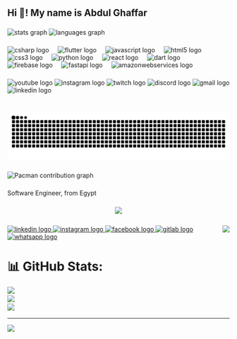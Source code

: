 <h2 align="left">Hi 👋! My name is Abdul Ghaffar</h2>

###

<div align="left">
  <img src="https://github-readme-stats.vercel.app/api?username=Abdelghfarsalah&hide_title=false&hide_rank=false&show_icons=true&include_all_commits=true&count_private=true&disable_animations=false&theme=dracula&locale=en&hide_border=false" height="150" alt="stats graph"  />
  <img src="https://github-readme-stats.vercel.app/api/top-langs?username=Abdelghfarsalah&locale=en&hide_title=false&layout=compact&card_width=320&langs_count=5&theme=dracula&hide_border=false" height="150" alt="languages graph"  />
</div>

###

<div align="left">
  <img src="https://cdn.jsdelivr.net/gh/devicons/devicon/icons/csharp/csharp-original.svg" height="50" alt="csharp logo"  />
  <img width="12" />
  <img src="https://cdn.jsdelivr.net/gh/devicons/devicon/icons/flutter/flutter-original.svg" height="50" alt="flutter logo"  />
  <img width="12" />
  <img src="https://cdn.jsdelivr.net/gh/devicons/devicon/icons/javascript/javascript-original.svg" height="50" alt="javascript logo"  />
  <img width="12" />
  <img src="https://cdn.jsdelivr.net/gh/devicons/devicon/icons/html5/html5-original.svg" height="50" alt="html5 logo"  />
  <img width="12" />
  <img src="https://cdn.jsdelivr.net/gh/devicons/devicon/icons/css3/css3-original.svg" height="50" alt="css3 logo"  />
  <img width="12" />
  <img src="https://cdn.jsdelivr.net/gh/devicons/devicon/icons/python/python-original.svg" height="50" alt="python logo"  />
  <img width="12" />
  <img src="https://cdn.jsdelivr.net/gh/devicons/devicon/icons/react/react-original.svg" height="50" alt="react logo"  />
  <img width="12" />
  <img src="https://cdn.jsdelivr.net/gh/devicons/devicon/icons/dart/dart-original.svg" height="50" alt="dart logo"  />
  <img width="12" />
  <img src="https://cdn.jsdelivr.net/gh/devicons/devicon/icons/firebase/firebase-plain.svg" height="50" alt="firebase logo"  />
  <img width="12" />
  <img src="https://cdn.jsdelivr.net/gh/devicons/devicon/icons/fastapi/fastapi-original.svg" height="50" alt="fastapi logo"  />
  <img width="12" />
  <img src="https://cdn.jsdelivr.net/gh/devicons/devicon/icons/amazonwebservices/amazonwebservices-line-wordmark.svg" height="50" alt="amazonwebservices logo"  />
</div>

###

<div align="left">
  <img src="https://img.shields.io/static/v1?message=Youtube&logo=youtube&label=&color=FF0000&logoColor=white&labelColor=&style=for-the-badge" height="25" alt="youtube logo"  />
  <img src="https://img.shields.io/static/v1?message=Instagram&logo=instagram&label=&color=E4405F&logoColor=white&labelColor=&style=for-the-badge" height="25" alt="instagram logo"  />
  <img src="https://img.shields.io/static/v1?message=Twitch&logo=twitch&label=&color=9146FF&logoColor=white&labelColor=&style=for-the-badge" height="25" alt="twitch logo"  />
  <img src="https://img.shields.io/static/v1?message=Discord&logo=discord&label=&color=7289DA&logoColor=white&labelColor=&style=for-the-badge" height="25" alt="discord logo"  />
  <img src="https://img.shields.io/static/v1?message=Gmail&logo=gmail&label=&color=D14836&logoColor=white&labelColor=&style=for-the-badge" height="25" alt="gmail logo"  />
  <img src="https://img.shields.io/static/v1?message=LinkedIn&logo=linkedin&label=&color=0077B5&logoColor=white&labelColor=&style=for-the-badge" height="25" alt="linkedin logo"  />
</div>

###

<br clear="both">

<img src="https://raw.githubusercontent.com/Abdelghfarsalah/Abdelghfarsalah/output/snake.svg" alt="Snake animation" />

###

<picture>
  <source media="(prefers-color-scheme: dark)" srcset="https://raw.githubusercontent.com/Abdelghfarsalah/Abdelghfarsalah/output/pacman-contribution-graph-dark.svg">
  <source media="(prefers-color-scheme: light)" srcset="https://raw.githubusercontent.com/Abdelghfarsalah/Abdelghfarsalah/output/pacman-contribution-graph.svg">
  <img alt="Pacman contribution graph" src="https://raw.githubusercontent.com/Abdelghfarsalah/Abdelghfarsalah/output/pacman-contribution-graph.svg">
</picture>

###

<p align="left">Software Engineer, from Egypt</p>

###

<div align="center">
  <img src="https://profile-counter.glitch.me/Abdelghfarsalah/count.svg?"  />
</div>

###

<img align="right" height="200" src="https://www.p7otoempire.com/wp-content/uploads/2021/05/%D8%AE%D9%84%D9%81%D9%8A%D8%A7%D8%AA-%D8%A7%D9%86%D9%85%D9%8A-%D8%BA%D8%B6%D8%A8-2.jpg"  />

###

<div align="left">
  <a href="https://www.linkedin.com/in/abdelghfar-khairallah-a55896261/" target="_blank">
    <img src="https://raw.githubusercontent.com/maurodesouza/profile-readme-generator/master/src/assets/icons/social/linkedin/default.svg" width="52" height="40" alt="linkedin logo"  />
  </a>
  <a href="https://www.instagram.com/abdelghafar.salah?igsh=MXZ6eTBrenlyZjNieg==" target="_blank">
    <img src="https://raw.githubusercontent.com/maurodesouza/profile-readme-generator/master/src/assets/icons/social/instagram/default.svg" width="52" height="40" alt="instagram logo"  />
  </a>
  <a href="https://www.facebook.com/profile.php?id=100067087206388" target="_blank">
    <img src="https://raw.githubusercontent.com/maurodesouza/profile-readme-generator/master/src/assets/icons/social/facebook/default.svg" width="52" height="40" alt="facebook logo"  />
  </a>
  <a href="https://github.com/Abdelghfarsalah" target="_blank">
    <img src="https://raw.githubusercontent.com/maurodesouza/profile-readme-generator/master/src/assets/icons/social/gitlab/default.svg" width="52" height="40" alt="gitlab logo"  />
  </a>
  <a href="01204116925" target="_blank">
    <img src="https://raw.githubusercontent.com/maurodesouza/profile-readme-generator/master/src/assets/icons/social/whatsapp/default.svg" width="52" height="40" alt="whatsapp logo"  />
  </a>
</div>

###
# 📊 GitHub Stats:
![](https://github-readme-stats.vercel.app/api?username=abdelghfarsalah&theme=dark&hide_border=false&include_all_commits=false&count_private=false)<br/>
![](https://nirzak-streak-stats.vercel.app/?user=abdelghfarsalah&theme=dark&hide_border=false)<br/>
![](https://github-readme-stats.vercel.app/api/top-langs/?username=abdelghfarsalah&theme=dark&hide_border=false&include_all_commits=false&count_private=false&layout=compact)

---
[![](https://visitcount.itsvg.in/api?id=abdelghfarsalah&icon=0&color=0)](https://visitcount.itsvg.in)

<!-- Proudly created with GPRM ( https://gprm.itsvg.in ) -->
